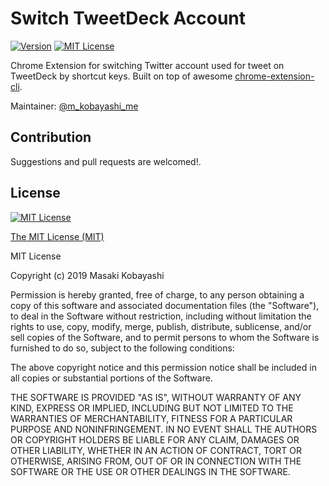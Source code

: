 # Switch TweetDeck Account
[![Version](https://img.shields.io/badge/Version-1.1-blue.svg?style=for-the-badge)](https://chrome.google.com/webstore/detail/switch-tweetdeck-account/jhclgjipjcengbapikaenmopdinlnpin)
[![MIT License](https://img.shields.io/github/license/mkobayashime/switch-tweetdeck-account.svg?style=for-the-badge)](https://github.com/mkobayashime/switch-tweetdeck-account/blob/master/LICENSE)

Chrome Extension for switching Twitter account used for tweet on TweetDeck by shortcut keys.
Built on top of awesome [chrome-extension-cli](https://github.com/dutiyesh/chrome-extension-cli).

Maintainer: [@m_kobayashi_me](https://twitter.com/m_kobayashi_me)

## Contribution

Suggestions and pull requests are welcomed!.

## License

[![MIT License](https://img.shields.io/github/license/mkobayashime/switch-tweetdeck-account.svg?style=for-the-badge)](https://github.com/mkobayashime/switch-tweetdeck-account/blob/master/LICENSE)

[The MIT License (MIT)](https://opensource.org/licenses/mit-license.php)

MIT License

Copyright (c) 2019 Masaki Kobayashi

Permission is hereby granted, free of charge, to any person obtaining a copy
of this software and associated documentation files (the "Software"), to deal
in the Software without restriction, including without limitation the rights
to use, copy, modify, merge, publish, distribute, sublicense, and/or sell
copies of the Software, and to permit persons to whom the Software is
furnished to do so, subject to the following conditions:

The above copyright notice and this permission notice shall be included in all
copies or substantial portions of the Software.

THE SOFTWARE IS PROVIDED "AS IS", WITHOUT WARRANTY OF ANY KIND, EXPRESS OR
IMPLIED, INCLUDING BUT NOT LIMITED TO THE WARRANTIES OF MERCHANTABILITY,
FITNESS FOR A PARTICULAR PURPOSE AND NONINFRINGEMENT. IN NO EVENT SHALL THE
AUTHORS OR COPYRIGHT HOLDERS BE LIABLE FOR ANY CLAIM, DAMAGES OR OTHER
LIABILITY, WHETHER IN AN ACTION OF CONTRACT, TORT OR OTHERWISE, ARISING FROM,
OUT OF OR IN CONNECTION WITH THE SOFTWARE OR THE USE OR OTHER DEALINGS IN THE
SOFTWARE.
